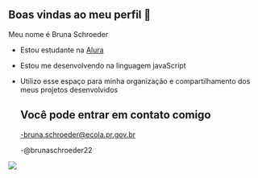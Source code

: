 ## Boas vindas ao meu perfil 🩷

Meu nome é Bruna Schroeder

- Estou estudante na [Alura](https://alura.com.br)
- Estou me desenvolvendo na linguagem javaScript
- Utilizo esse espaço para minha organização e compartilhamento dos meus projetos desenvolvidos

  ## Você pode entrar em contato comigo

  -bruna.schroeder@ecola.pr.gov.br
  
  -@brunaschroeder22

 ![](https://media.tenor.com/4IckGuTqWeYAAAAM/spongebob-squarepants-begging.gif)

